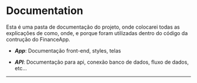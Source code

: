 # Documentation

Esta é uma pasta de documentação do projeto, onde colocarei todas as explicações de como, onde, e porque foram utilizadas dentro do código da contrução do FinanceApp.

- ***App***: Documentação front-end, styles, telas

- ***API***: Documentação para api, conexão banco de dados, fluxo de dados, etc...

---
